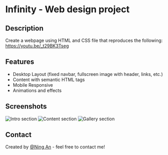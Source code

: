 # Infinity - Web design project

## Description

Create a webpage using HTML and CSS file that reproduces the following: https://youtu.be/_t29BK3Tseg

## Features

- Desktop Layout (fixed navbar, fullscreen image with header, links, etc.)
- Content with semantic HTML tags
- Mobile Responsive
- Animations and effects

## Screenshots

![Intro section](imgs/introduction.gif)
![Content section](imgs/content.gif)
![Gallery section](imgs/gallery.gif)

## Contact

Created by [@Ning An](https://github.com/ning-an) - feel free to contact me!
